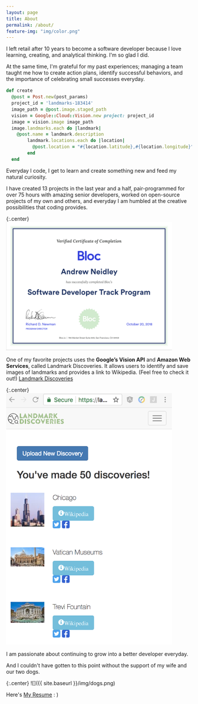 ```yaml
---
layout: page
title: About
permalink: /about/
feature-img: "img/color.png"
---
```


I left retail after 10 years to become a software developer because
I love learning, creating, and analytical thinking.
I'm so glad I did.

At the same time, I'm grateful for my past experiences; managing a team taught me
how to create action plans, identify successful behaviors, and the importance of celebrating small successes everyday.

```ruby
def create
  @post = Post.new(post_params)
  project_id = 'landmarks-183414'
  image_path = @post.image.staged_path
  vision = Google::Cloud::Vision.new project: project_id
  image = vision.image image_path
  image.landmarks.each do |landmark|
    @post.name = landmark.description
        landmark.locations.each do |location|
          @post.location = "#{location.latitude},#{location.longitude}"
        end
  end
```

Everyday I code, I get to learn and create something new and feed my natural curiosity.

I have created 13 projects in the last year and a half, pair-programmed for over 75 hours with amazing senior developers, worked on open-source projects of my own and others, and everyday I am humbled at the creative possibilities that coding provides.

{:.center}
<img src="/img/bloc_certificate.png" alt="Bloc Certificate" style="width: 450px;"/>

One of my favorite projects uses the **Google’s Vision API** and **Amazon Web Services**, called Landmark Discoveries. It allows users to identify and save images of landmarks and provides a link to Wikipedia. (Feel free to check it out!) [Landmark Discoveries](https://landmark-discoveries.herokuapp.com/users/sign_up)

{:.center}
<img src="/img/landmark_discoveries1.png" alt="Landmark Discoveries" style="width: 450px;"/>

I am passionate about continuing to grow into a better developer everyday.

And I couldn't have gotten to this point without the support of my wife and our two dogs.

{:.center}
![]({{ site.baseurl }}/img/dogs.png)

Here's <a href="https://resume.creddle.io/resume/j8v5lglxiku">My Resume</a> : )
